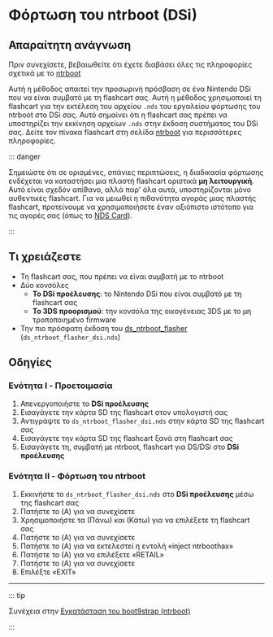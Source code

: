 # Φόρτωση του ntrboot (DSi)

## Απαραίτητη ανάγνωση

Πριν συνεχίσετε, βεβαιωθείτε ότι έχετε διαβάσει όλες τις πληροφορίες σχετικά με το [ntrboot](ntrboot)

Αυτή η μέθοδος απαιτεί την προσωρινή πρόσβαση σε ένα Nintendo DSi που να είναι συμβατό με τη flashcart σας. Αυτή η μέθοδος χρησιμοποιεί τη flashcart για την εκτέλεση του αρχείου `.nds` του εργαλείου φόρτωσης του ntrboot στο DSi σας. Αυτό σημαίνει ότι η flashcart σας πρέπει να υποστηρίζει την εκκίνηση αρχείων `.nds` στην έκδοση συστήματος του DSi σας. Δείτε τον πίνακα flashcart στη σελίδα [ntrboot](ntrboot) για περισσότερες πληροφορίες.

::: danger

Σημειώστε ότι σε ορισμένες, σπάνιες περιπτώσεις, η διαδικασία φόρτωσης ενδέχεται να καταστήσει μια πλαστή flashcart οριστικά **μη λειτουργική**. Αυτό είναι σχεδόν απίθανο, αλλά παρ' όλα αυτά, υποστηρίζονται μόνο αυθεντικές flashcart. Για να μειωθεί η πιθανότητα αγοράς μιας πλαστής flashcart, προτείνουμε να χρησιμοποιήσετε έναν αξιόπιστο ιστότοπο για τις αγορές σας (όπως το [NDS Card](https://www.nds-card.com/)).

:::

## Τι χρειάζεστε

- Τη flashcart σας, που πρέπει να είναι συμβατή με το ntrboot
- Δύο κονσόλες
    - **Το DSi προέλευσης**: το Nintendo DSi που είναι συμβατό με τη flashcart σας
    - **Το 3DS προορισμού**: την κονσόλα της οικογένειας 3DS με το μη τροποποιημένο firmware
- Την πιο πρόσφατη έκδοση του [ds_ntrboot_flasher](https://github.com/ntrteam/ds_ntrboot_flasher/releases/latest) (`ds_ntrboot_flasher_dsi.nds`)

## Οδηγίες

### Ενότητα I - Προετοιμασία

1. Απενεργοποιήστε το **DSi προέλευσης**
2. Εισαγάγετε την κάρτα SD της flashcart στον υπολογιστή σας
3. Αντιγράψτε το `ds_ntrboot_flasher_dsi.nds` στην κάρτα SD της flashcart σας
4. Εισαγάγετε την κάρτα SD της flashcart ξανά στη flashcart σας
5. Εισαγάγετε τη, συμβατή με ntrboot, flashcart για DS/DSi στο **DSi προέλευσης**

### Ενότητα II - Φόρτωση του ntrboot

1. Εκκινήστε το `ds_ntrboot_flasher_dsi.nds` στο **DSi προέλευσης** μέσω της flashcart σας
2. Πατήστε το (A) για να συνεχίσετε
3. Χρησιμοποιήστε τα (Πάνω) και (Κάτω) για να επιλέξετε τη flashcart σας
4. Πατήστε το (A) για να συνεχίσετε
5. Πατήστε το (A) για να εκτελεστεί η εντολή «inject ntrboothax»
6. Πατήστε το (Α) για να επιλέξετε «RETAIL»
7. Πατήστε το (A) για να συνεχίσετε
8. Επιλέξτε «EXIT»

___

::: tip

Συνέχεια στην [Εγκατάσταση του boot9strap (ntrboot)](installing-boot9strap-\(ntrboot\))

:::
